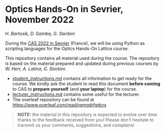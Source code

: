 # Optics Hands-On in Sevrier, November 2022
*H. Bartosik, D. Gamba,  G. Sterbini*

During the [CAS 2022 in Sevrier](https://indico.cern.ch/event/1126689/) (France), we will be using Python as scripting languages for the Optics Hands-On Lattice course.

This repository contains all material used during the course.
The repository is based on the material prepared and updated during previous courses by *W. Herr,  A. Latina, G. Sterbini*.

- [student_instructions.md](./student_instructions.md) contains all information to get ready for the course. We kindly ask the student to read this document **before coming** to CAS to **prepare yourself** (and **your laptop**) for the course. 
- [lecturer_instructions.md](./lecturer_instructions.md) contains some useful for the lecturer. 
- The overleaf repository can be found at https://www.overleaf.com/read/rqmgdrfgdcrs

> **NOTE:** the material in this repository is expected to evolve over time thanks to the feedback received from you! Please don't hesitate to transmit us your comments, suggestions, and complains!